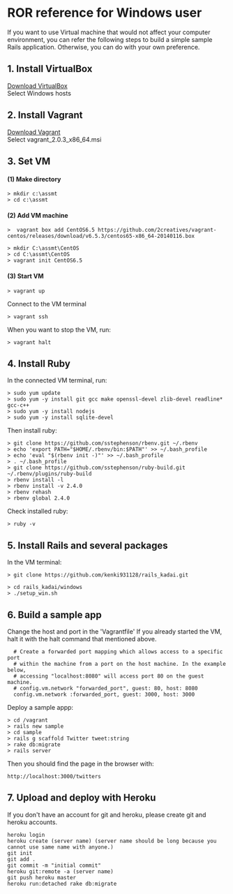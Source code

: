 # ROR reference for Windows user

If you want to use Virtual machine that would not affect your computer environment, you can refer the following steps to build a simple sample Rails application.
Otherwise, you can do with your own preference.

## 1. Install VirtualBox
[Download VirtualBox](https://www.virtualbox.org/wiki/Downloads) <br/>
Select Windows hosts

## 2. Install Vagrant 
[Download Vagrant](https://releases.hashicorp.com/vagrant/2.0.3/) <br/>
Select vagrant_2.0.3_x86_64.msi


## 3. Set VM
#### (1) Make directory
```code
> mkdir c:\assmt
> cd c:\assmt
```

#### (2) Add VM machine
```code
>  vagrant box add CentOS6.5 https://github.com/2creatives/vagrant-centos/releases/download/v6.5.3/centos65-x86_64-20140116.box
```
```code
> mkdir C:\assmt\CentOS
> cd C:\assmt\CentOS
> vagrant init CentOS6.5
```

#### (3) Start VM
```code
> vagrant up
```
Connect to the VM terminal

```
> vagrant ssh
```

When you want to stop the VM, run:

```
> vagrant halt
```

## 4. Install Ruby
In the connected VM terminal, run:

```
> sudo yum update
> sudo yum -y install git gcc make openssl-devel zlib-devel readline* gcc-c++
> sudo yum -y install nodejs
> sudo yum -y install sqlite-devel
```

Then install ruby:

```
> git clone https://github.com/sstephenson/rbenv.git ~/.rbenv
> echo 'export PATH="$HOME/.rbenv/bin:$PATH"' >> ~/.bash_profile
> echo 'eval "$(rbenv init -)"' >> ~/.bash_profile
> . ~/.bash_profile
> git clone https://github.com/sstephenson/ruby-build.git ~/.rbenv/plugins/ruby-build
> rbenv install -l
> rbenv install -v 2.4.0
> rbenv rehash
> rbenv global 2.4.0
```

Check installed ruby:

```
> ruby -v
``` 

## 5. Install Rails and several packages
In the VM terminal:

```
> git clone https://github.com/kenki931128/rails_kadai.git
```

```
> cd rails_kadai/windows
> ./setup_win.sh
```

## 6. Build a sample app
Change the host and port in the 'Vagrantfile'
If you already started the VM, halt it with the halt command that mentioned above.

```
  # Create a forwarded port mapping which allows access to a specific port
  # within the machine from a port on the host machine. In the example below,
  # accessing "localhost:8080" will access port 80 on the guest machine.
  # config.vm.network "forwarded_port", guest: 80, host: 8080
  config.vm.network :forwarded_port, guest: 3000, host: 3000
```

Deploy a sample appp:

```
> cd /vagrant
> rails new sample
> cd sample
> rails g scaffold Twitter tweet:string
> rake db:migrate
> rails server
```

Then you should find the page in the browser with:

```
http://localhost:3000/twitters
```

## 7. Upload and deploy with Heroku
If you don't have an account for git and heroku, please create git and heroku accounts.

```
heroku login
heroku create (server name) (server name should be long because you cannot use same name with anyone.)
git init
git add .
git commit -m "initial commit"
heroku git:remote -a (server name)
git push heroku master
heroku run:detached rake db:migrate
```

